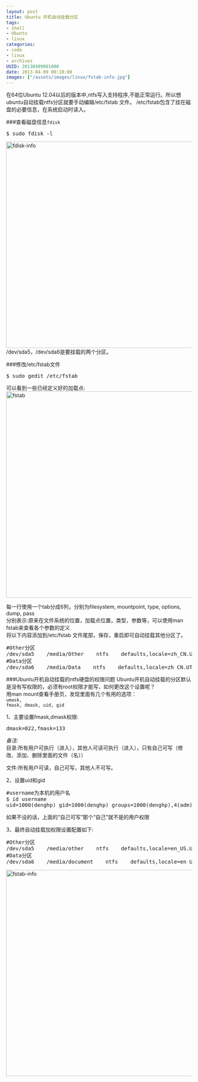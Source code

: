 ```yaml
--- 
layout: post
title: Ubuntu 开机自动挂载分区
tags: 
- shell
- Ubuntu
- linux
categories:
- code
- linux
- archives
UUID: 20130409001000
date: 2013-04-09 00:10:00
images: ["/assets/images/linux/fstab-info.jpg"]
---
```


在64位Ubuntu 12.04以后的版本中,ntfs写入支持程序,不能正常运行。所以想ubuntu自动挂载ntfs分区就要手动编辑/etc/fstab 文件。  /etc/fstab包含了挂在磁盘的必要信息，在系统启动时读入。

###查看磁盘信息<code>fdisk</code>
<pre id="bash">
$ sudo fdisk -l
</pre>
<a href="{{site.static_url}}/assets/images/linux/fdisk-info.jpg" alt="disk-info" rel="prettyPhoto[{{page.UUID}}]">
<img src="{{site.static_url}}/assets/images/linux/fdisk-info.jpg" width="560px"  alt="fdisk-info" />
</a>
/dev/sda5，/dev/sda6是要挂载的两个分区。

###修改/etc/fstab文件
<pre id="bash">
$ sudo gedit /etc/fstab
</pre>
可以看到一些已经定义好的加载点:
<a href="{{site.static_url}}/assets/images/linux/fstab-info.jpg" alt="fstab" rel="prettyPhoto[{{page.UUID}}]">
<img src="{{site.static_url}}/assets/images/linux/fstab-info.jpg" width="560px"  alt="fstab" />
</a>

每一行使用一个tab分成6列，分别为filesystem, mountpoint, type, options, dump, pass<br>
分别表示:原来在文件系统的位置，加载点位置，类型，参数等，可以使用man fstab来查看各个参数的定义<br>
将以下内容添加到/etc/fstab 文件尾部，保存，重启即可自动挂载其他分区了。
<pre id="bash">
#Other分区
/dev/sda5    /media/Other    ntfs    defaults,locale=zh_CN.UTF-8,umask=000 0 0
#Data分区
/dev/sda6    /media/Data    ntfs    defaults,locale=zh_CN.UTF-8,umask=000 0 0
</pre>

###Ubuntu开机自动挂载的ntfs硬盘的权限问题
Ubuntu开机自动挂载的分区默认是没有写权限的，必须有root权限才能写，如何更改这个设置呢？<br>
用man mount查看手册页，发现里面有几个有用的选项：<br>
<code>umask, fmask, dmask, uid, gid</code>

1、主要设置fmask,dmask权限:
<pre id="bash">
dmask=022,fmask=133
</pre>

*备注:*<br>
目录:所有用户可执行（进入），其他人可读可执行（进入），只有自己可写（修改、添加、删除里面的文件（名））

文件:所有用户可读，自己可写，其他人不可写。

2、设置uid和gid
<pre id="bash">
#username为本机的用户名
$ id username
uid=1000(denghp) gid=1000(denghp) groups=1000(denghp),4(adm),24(cdrom),27(sudo),30(dip),46(plugdev),109(lpadmin),124(sambashare),126(vboxusers)
</pre>
如果不设的话，上面的“自己可写”那个“自己”就不是的用户权限

3、最终自动挂载加权限设置配置如下:
<pre id="bash">
#Other分区
/dev/sda5    /media/other    ntfs    defaults,locale=en_US.UTF-8,uid=1000,gid=1000,dmask=022,fmask=133 0 0
#Data分区
/dev/sda6    /media/document    ntfs    defaults,locale=en_US.UTF-8,uid=1000,gid=1000,dmask=022,fmask=133 0 0
</pre>
<a href="{{site.static_url}}/assets/images/linux/fstab-info-2.jpg" alt="fstab-info" rel="prettyPhoto[{{page.UUID}}]">
<img src="{{site.static_url}}/assets/images/linux/fstab-info-2.jpg" width="560px"  alt="fstab-info" />
</a>

